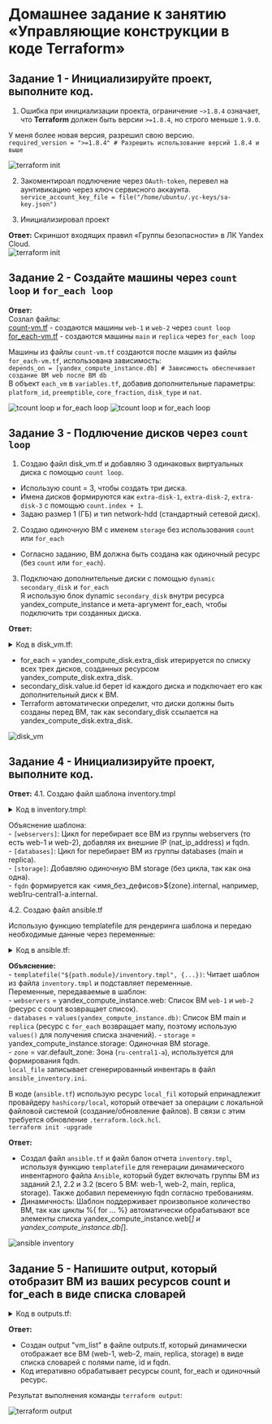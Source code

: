 # Домашнее задание к занятию «Управляющие конструкции в коде Terraform»

## Задание 1 - Инициализируйте проект, выполните код.  

1. Ошибка при инициализации проекта, ограничение `~>1.8.4` означает, что **Terraform** должен быть версии `>=1.8.4`, но строго меньше `1.9.0`.   

У меня более новая версия, разрешил свою версию.  
`required_version = ">=1.8.4" # Разрешить использование версий 1.8.4 и выше` 

![terraform init](img/ter_ver.png)  

2. Закоментироал подлючение через `OAuth-token`, перевел на аунтивикацию через ключ сервисного аккаунта.  
`service_account_key_file = file("/home/ubuntu/.yc-keys/sa-key.json")`  

3. Инициализировал проект  

**Ответ:**
Скриншот входящих правил «Группы безопасности» в ЛК Yandex Cloud.  
![terraform init](img/ter_init.png)

## Задание 2 - Создайте машины через `count loop` и `for_each loop`

**Ответ:**  
Созлал файлы:  
[count-vm.tf](src/count-vm.tf) - создаются машины `web-1` и `web-2` через `count loop`  
[for_each-vm.tf](src/for_each-vm.tf) - создаются машины `main` и `replica` через `for_each loop`  

Машины из файлы `count-vm.tf` создаются после машин из файлы `for_each-vm.tf`, использована зависимость:  
`depends_on = [yandex_compute_instance.db] # Зависимость обеспечивает создание ВМ web после ВМ db`  
В объект `each_vm` в `variables.tf`, добавив дополнительные параметры: `platform_id`, `preemptible`, `core_fraction`, `disk_type` и `nat`.  

![tcount loop и for_each loop](img/for_each_count.png)
![tcount loop и for_each loop](img/for_each_count2.png)

## Задание 3 - Подлючение дисков через `count loop`  

1. Создаю файл disk_vm.tf и добавляю 3 одинаковых виртуальных диска с помощью `count loop`.  

- Использую count = 3, чтобы создать три диска.  
- Имена дисков формируются как `extra-disk-1`, `extra-disk-2`, `extra-disk-3` с помощью `count.index + 1`.  
- Задаю размер 1 (ГБ) и тип network-hdd (стандартный сетевой диск).  

2. Создаю одиночную ВМ с именем `storage` без использования `count` или `for_each`   
- Согласно заданию, ВМ должна быть создана как одиночный ресурс (без `count` или `for_each`).  

3. Подключаю дополнительные диски с помощью `dynamic secondary_disk` и `for_each`  
Я использую блок dynamic `secondary_disk` внутри ресурса yandex_compute_instance и мета-аргумент for_each, чтобы подключить три созданных диска.  

**Ответ:**
<details>  
<summary>Код в disk_vm.tf:</summary>  

```sh
# disk_vm.tf
resource "yandex_compute_disk" "extra_disk" {
  count = 3

  name     = "extra-disk-${count.index + 1}" # Имена: extra-disk-1, extra-disk-2, extra-disk-3
  size     = 1                               # Размер 1 ГБ
  type     = "network-hdd"                   # Тип диска
  zone     = var.default_zone                # Зона совпадает с зоной ВМ
}

resource "yandex_compute_instance" "storage" {
  name        = "storage"
  platform_id = "standard-v1"
  zone        = var.default_zone

  resources {
    cores  = 2
    memory = 2
    core_fraction = 20
  }

  boot_disk {
    initialize_params {
      image_id = data.yandex_compute_image.os_image.id
    }
  }
  
  scheduling_policy {
    preemptible = true  # Использую preemptible
  }

  network_interface {
    subnet_id          = yandex_vpc_subnet.develop.id
    nat                = true
    security_group_ids = [yandex_vpc_security_group.example.id]
  }

  dynamic "secondary_disk" {
    for_each = yandex_compute_disk.extra_disk

    content {
      disk_id = secondary_disk.value.id
    }
  }

  metadata = local.full_metadata
}
``` 
</details>

- for_each = yandex_compute_disk.extra_disk итерируется по списку всех трех дисков, созданных ресурсом yandex_compute_disk.extra_disk.
- secondary_disk.value.id берет id каждого диска и подключает его как дополнительный диск к ВМ.
- Terraform автоматически определит, что диски должны быть созданы перед ВМ, так как secondary_disk ссылается на yandex_compute_disk.extra_disk.  

![disk_vm](img/disk_vm.png)

## Задание 4 - Инициализируйте проект, выполните код.

**Ответ:**
4.1. Создаю файл шаблона inventory.tmpl

<details>
<summary>Код в inventory.tmpl:</summary>  

```sh
# inventory.tmpl
[webservers]
%{ for vm in webservers ~}
${vm.network_interface.0.nat_ip_address} fqdn=${replace(vm.name, "-", "")}${zone}.internal
%{ endfor ~}

[databases]
%{ for vm in databases ~}
${vm.network_interface.0.nat_ip_address} fqdn=${replace(vm.name, "-", "")}${zone}.internal
%{ endfor ~}

[storage]
${storage.network_interface.0.nat_ip_address} fqdn=${storage.name}${zone}.internal
``` 
</details>

Объяснение шаблона:  
    - `[webservers]`: Цикл for перебирает все ВМ из группы webservers (то есть web-1 и web-2), добавляя их внешние IP (nat_ip_address) и fqdn.   
    - `[databases]`: Цикл for перебирает ВМ из группы databases (main и replica).  
    - `[storage]`: Добавляю одиночную ВМ storage (без цикла, так как она одна).  
    - `fqdn` формируется как <имя_без_дефисов>${zone}.internal, например, web1ru-central1-a.internal.  

4.2. Создаю файл ansible.tf

Использую функцию templatefile для рендеринга шаблона и передаю необходимые данные через переменные:

<details>
<summary>Код в ansible.tf:</summary>  

```sh
# ansible.tf

resource "local_file" "ansible_inventory" {
  content = templatefile("${path.module}/inventory.tmpl", {
    webservers = yandex_compute_instance.web
    databases  = values(yandex_compute_instance.db)
    storage    = yandex_compute_instance.storage
    zone       = var.default_zone
  })
  filename = "${path.module}/ansible_inventory.ini"
}
``` 
</details>

**Объяснение:**  
    - `templatefile("${path.module}/inventory.tmpl", {...})`: Читает шаблон из файла `inventory.tmpl`  и подставляет переменные.   
    Переменные, передаваемые в шаблон:  
        - `webservers` = yandex_compute_instance.web: Список ВМ `web-1` и `web-2` (ресурс с count возвращает список).  
        - `databases` = `values(yandex_compute_instance.db)`: Список ВМ main и `replica` (ресурс с `for_each` возвращает мапу, поэтому использую `values()` для получения списка значений).
        - `storage` = yandex_compute_instance.storage: Одиночная ВМ storage.  
        - `zone` = var.default_zone: Зона (`ru-central1-a`), используется для формирования fqdn.  
    `local_file` записывает сгенерированный инвентарь в файл `ansible_inventory.ini`.  

В коде (`ansible.tf`) использую ресурс `local_fil` который eпринадлежит провайдеру `hashicorp/local`, который отвечает за операции с локальной файловой системой (создание/обновление файлов). В связи с этим требуется обновление `.terraform.lock.hcl`.  
`terraform init -upgrade`

**Ответ:**

- Создал файл `ansible.tf` и файл балон отчета `inventory.tmpl`, используя функцию `templatefile` для генерации динамического инвентарного файла `Ansible`, который будет включать группы ВМ из заданий 2.1, 2.2 и 3.2 (всего 5 ВМ: web-1, web-2, main, replica, storage). Также добавил переменную fqdn согласно требованиям.  
- Динамичность: Шаблон поддерживает произвольное количество ВМ, так как циклы %{ for ... %} автоматически обрабатывают все элементы списка yandex_compute_instance.web[*] и yandex_compute_instance.db[*].  

![ansible inventory](img/ansible_inventory.png)


## Задание 5 - Напишите output, который отобразит ВМ из ваших ресурсов count и for_each в виде списка словарей

<details>
<summary>Код в outputs.tf:</summary>  

```sh
# outputs.tf

output "vm_list" {
  description = "List of all VMs with name, id, and fqdn"
  value = flatten([
    # ВМ из yandex_compute_instance.web (count)
    [
      for vm in yandex_compute_instance.web : {
        name = vm.name
        id   = vm.id
        fqdn = "${replace(vm.name, "-", "")}${var.default_zone}.internal"
      }
    ],
    # ВМ из yandex_compute_instance.db (for_each)
    [
      for vm in values(yandex_compute_instance.db) : {
        name = vm.name
        id   = vm.id
        fqdn = "${replace(vm.name, "-", "")}${var.default_zone}.internal"
      }
    ],
    # ВМ из yandex_compute_instance.storage (одиночная)
    [
      {
        name = yandex_compute_instance.storage.name
        id   = yandex_compute_instance.storage.id
        fqdn = "${yandex_compute_instance.storage.name}${var.default_zone}.internal"
      }
    ]
  ])
}

``` 
</details>

**Ответ:**

- Создан output "vm_list" в файле outputs.tf, который динамически отображает все ВМ (web-1, web-2, main, replica, storage) в виде списка словарей с полями name, id и fqdn.  
- Код итеративно обрабатывает ресурсы count, for_each и одиночный ресурс.  

Результат выполнения команды `terraform output`:  

![terraform output](img/terraform_output2.png)